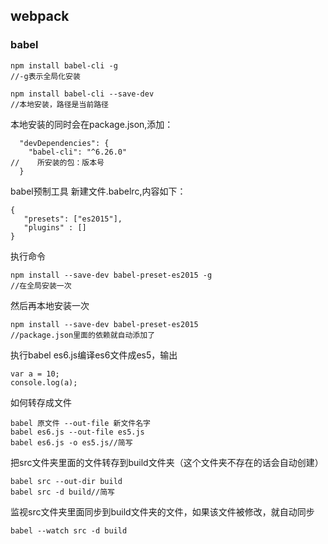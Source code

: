 ## webpack
### babel

    npm install babel-cli -g
	//-g表示全局化安装

    npm install babel-cli --save-dev
	//本地安装，路径是当前路径

本地安装的同时会在package.json,添加：
```
  "devDependencies": {
    "babel-cli": "^6.26.0"
//    所安装的包：版本号
  }
```
babel预制工具
新建文件.babelrc,内容如下：

    {
       "presets": ["es2015"],
       "plugins" : []
    }
执行命令

    npm install --save-dev babel-preset-es2015 -g
	//在全局安装一次
然后再本地安装一次

	npm install --save-dev babel-preset-es2015
	//package.json里面的依赖就自动添加了
执行babel es6.js编译es6文件成es5，输出

    var a = 10;
    console.log(a);
如何转存成文件

    babel 原文件 --out-file 新文件名字
    babel es6.js --out-file es5.js
    babel es6.js -o es5.js//简写
把src文件夹里面的文件转存到build文件夹（这个文件夹不存在的话会自动创建）

    babel src --out-dir build
    babel src -d build//简写

监视src文件夹里面同步到build文件夹的文件，如果该文件被修改，就自动同步

    babel --watch src -d build